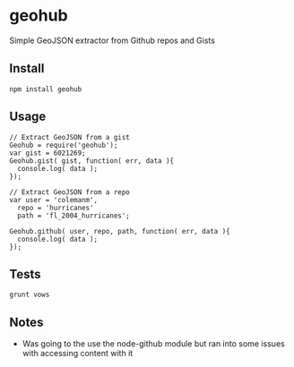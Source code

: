geohub 
====

Simple GeoJSON extractor from Github repos and Gists

## Install

    npm install geohub

## Usage 

    // Extract GeoJSON from a gist 
    Geohub = require('geohub');
    var gist = 6021269;
    Geohub.gist( gist, function( err, data ){
      console.log( data );
    });

    // Extract GeoJSON from a repo 
    var user = 'colemanm', 
      repo = 'hurricanes'
      path = 'fl_2004_hurricanes';

    Geohub.github( user, repo, path, function( err, data ){
      console.log( data );
    });

## Tests 

    grunt vows

## Notes

  * Was going to the use the node-github module but ran into some issues with accessing content with it  
